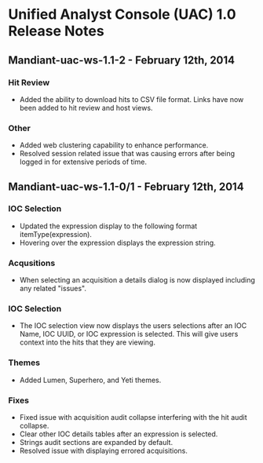 Unified Analyst Console (UAC) 1.0 Release Notes
===============================================

Mandiant-uac-ws-1.1-2 - February 12th, 2014
-------------------------------------------

### Hit Review
- Added the ability to download hits to CSV file format.  Links have now been added to hit review and host views.

### Other
- Added web clustering capability to enhance performance.
- Resolved session related issue that was causing errors after being logged in for extensive periods of time.


Mandiant-uac-ws-1.1-0/1 - February 12th, 2014
---------------------------------------------

### IOC Selection
- Updated the expression display to the following format itemType(expression).
- Hovering over the expression displays the expression string.

### Acqusitions
- When selecting an acquisition a details dialog is now displayed including any related "issues".

### IOC Selection
- The IOC selection view now displays the users selections after an IOC Name, IOC UUID, or IOC expression is selected.
  This will give users context into the hits that they are viewing.

### Themes
- Added Lumen, Superhero, and Yeti themes.

### Fixes
- Fixed issue with acquisition audit collapse interfering with the hit audit collapse.
- Clear other IOC details tables after an expression is selected.
- Strings audit sections are expanded by default.
- Resolved issue with displaying errored acquisitions.